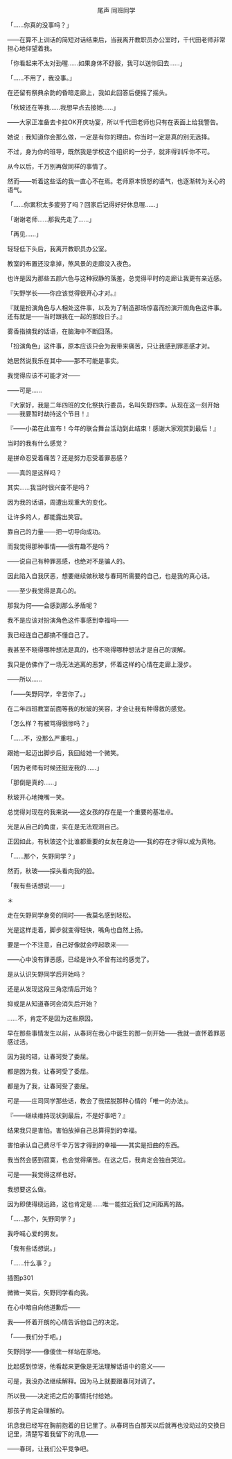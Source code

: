 <p align="center">尾声 同班同学</p>

「……你真的没事吗？」

——在算不上训话的简短对话结束后，当我离开教职员办公室时，千代田老师非常担心地仰望着我。

「你看起来不太对劲喔……如果身体不舒服，我可以送你回去……」

「……不用了，我没事。」

在还留有祭典余韵的昏暗走廊上，我如此回答后便摇了摇头。

「秋玻还在等我……我想早点去接她……」

——大家正准备去卡拉OK开庆功宴，所以千代田老师也只有在表面上给我警告。

她说﹕我知道你会那么做，一定是有你的理由。你当时一定是真的别无选择。

不过，身为你的班导，既然我是学校这个组织的一分子，就非得训斥你不可。

从今以后，千万别再做同样的事情了。

然而——听着这些话的我一直心不在焉。老师原本愤怒的语气，也逐渐转为关心的语气。

「……你累积太多疲劳了吗？回家后记得好好休息喔……」

「谢谢老师……那我先走了……」

「再见……」

轻轻低下头后，我离开教职员办公室。

教室的布置还没拿掉，煞风景的走廊没入夜色。

也许是因为那些五颜六色与这种寂静的落差，总觉得平时的走廊让我更有亲近感。

『矢野学长——你应该觉得很开心才对。』

『就是扮演角色与人相处这件事，以及为了制造那场惊喜而扮演开朗角色这件事。还有就是——当时跟我在一起的那段日子。』

雾香指摘我的话语，在脑海中不断回荡。

「扮演角色」这件事，原本应该只会为我带来痛苦，只让我感到罪恶感才对。

她居然说我乐在其中——那不可能是事实。

我觉得应该不可能才对——

——可是……

『大家好，我是二年四班的文化祭执行委员，名叫矢野四季。从现在这一刻开始——我要暂时劫持这个节目！』

『——小弟在此宣布！今年的联合舞台活动到此结束！感谢大家观赏到最后！』

当时的我有什么感觉？

是拼命忍受着痛苦？还是努力忍受着罪恶感？

——真的是这样吗？

其实……我当时很兴奋不是吗？

因为我的话语，周遭出现重大的变化。

让许多的人，都能露出笑容。

靠自己的力量——把一切导向成功。

而我觉得那种事情——很有趣不是吗？

——说自己有种罪恶感，也绝对不是骗人的。

因此陷入自我厌恶，想要继续做秋玻与春珂所需要的自己，也是我的真心话。

——至少我觉得是真心的。

那我为何——会感到那么矛盾呢？

我不是应该对扮演角色这件事感到幸福吗——

我已经连自己都搞不懂自己了。

我甚至不晓得哪种想法是真的，也不晓得哪种想法才是自己的误解。

我只是仿佛作了一场无法逃离的恶梦，怀着这样的心情在走廊上漫步。

——所以……

「——矢野同学，辛苦你了。」

在二年四班教室前面等我的秋玻的笑容，才会让我有种得救的感觉。

「怎么样？有被骂得很惨吗？」

「……不，没那么严重啦。」

跟她一起迈出脚步后，我回给她一个微笑。

「因为老师有时候还挺宠我的……」

「那倒是真的……」

秋玻开心地掩嘴一笑。

总觉得对现在的我来说——这女孩的存在是一个重要的基准点。

光是从自己的角度，实在是无法观测自己。

正因如此，有秋玻这个比谁都重要的女友在身边——我的存在才得以成为真物。

「……那个，矢野同学？」

然而，秋玻——探头看向我的脸。

「我有些话想说——」

＊

走在矢野同学身旁的同时——我莫名感到轻松。

光是这样走着，脚步就变得轻快，嘴角也自然上扬。

要是一个不注意，自己好像就会哼起歌来——

——心中没有罪恶感，已经是许久不曾有过的感觉了。

是从认识矢野同学后开始吗？

还是从发现这段三角恋情后开始？

抑或是从知道春珂会消失后开始？

……不，肯定不是因为这些原因。

早在那些事情发生以前，从春珂在我心中诞生的那一刻开始——我就一直怀着罪恶感过活。

因为我的错，让春珂受了委屈。

都是因为我，让春珂受了委屈。

都是为了我，让春珂受了委屈。

可是——庄司同学那些话，教会了我摆脱那种心情的「唯一的办法」。

『——继续维持现状到最后，不是好事吧？』

结果我只是害怕。害怕放掉自己总算得到的幸福。

害怕承认自己费尽千辛万苦才得到的幸福——其实是扭曲的东西。

我当然会感到寂寞，也会觉得痛苦。在这之后，我肯定会独自哭泣。

可是——我觉得这样也好。

我想要这么做。

因为即使得绕远路，这也肯定是……唯一能拉近我们之间距离的路。

「……那个，矢野同学？」

我呼喊心爱的男友。

「我有些话想说。」

「……什么事？」

插图p301

微微一笑后，矢野同学看向我。

在心中暗自向他道歉后——

我——怀着开朗的心情告诉他自己的决定。

「——我们分手吧。」

矢野同学——像傻住一样站在原地。

比起感到惊讶，他看起来更像是无法理解话语中的意义——

可是，我没办法继续解释。因为马上就要跟春珂对调了。

所以我——决定把之后的事情托付给她。

那孩子肯定会理解的。

讯息我已经写在胸前抱着的日记里了。从春珂告白那天以后就再也没动过的交换日记里，清楚写着我留下的讯息——

——春珂，让我们公平竞争吧。

